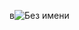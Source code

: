 в![Без имени](https://github.com/rldv1/SCRE1_API_CLIENT/assets/118821863/c61dc621-3bf7-4c8d-8fc4-e2201bdcff29)
